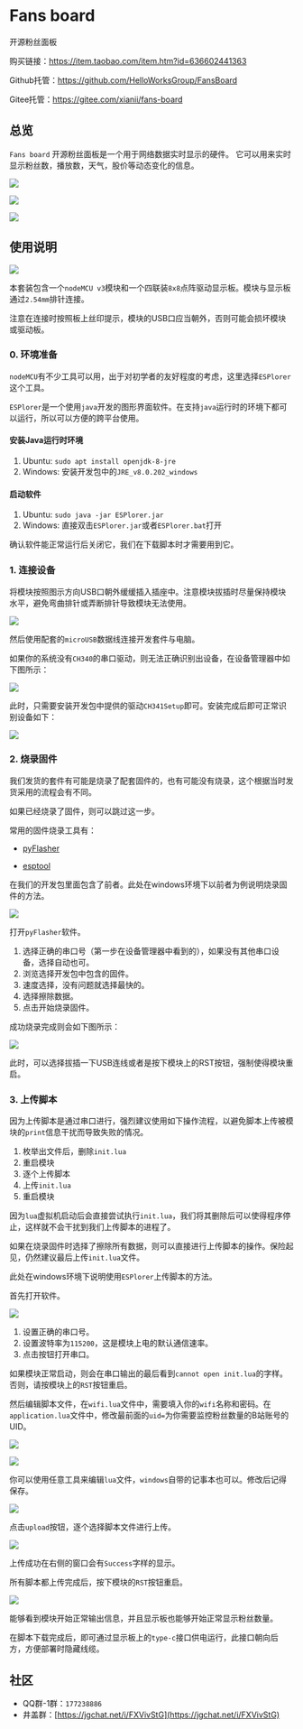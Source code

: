 # Fans board

开源粉丝面板

购买链接：https://item.taobao.com/item.htm?id=636602441363

Github托管：https://github.com/HelloWorksGroup/FansBoard

Gitee托管：https://gitee.com/xianii/fans-board

## 总览

`Fans board` 开源粉丝面板是一个用于网络数据实时显示的硬件。
它可以用来实时显示粉丝数，播放数，天气，股价等动态变化的信息。

![](assets/view.gif)

![](assets/front.jpg)

![](assets/side.jpg)

## 使用说明

![](assets/assemble.jpg)

本套装包含一个`nodeMCU v3`模块和一个四联装`8x8`点阵驱动显示板。模块与显示板通过`2.54mm`排针连接。

注意在连接时按照板上丝印提示，模块的USB口应当朝外，否则可能会损坏模块或驱动板。

### 0. 环境准备

`nodeMCU`有不少工具可以用，出于对初学者的友好程度的考虑，这里选择`ESPlorer`这个工具。

`ESPlorer`是一个使用`java`开发的图形界面软件。在支持`java`运行时的环境下都可以运行，所以可以方便的跨平台使用。

#### 安装Java运行时环境
1. Ubuntu: `sudo apt install openjdk-8-jre`
2. Windows: 安装开发包中的`JRE_v8.0.202_windows`

#### 启动软件
1. Ubuntu: `sudo java -jar ESPlorer.jar`
2. Windows: 直接双击`ESPlorer.jar`或者`ESPlorer.bat`打开

确认软件能正常运行后关闭它，我们在下载脚本时才需要用到它。

### 1. 连接设备

将模块按照图示方向USB口朝外缓缓插入插座中。注意模块拔插时尽量保持模块水平，避免弯曲排针或弄断排针导致模块无法使用。

![](assets/module_usb.png)

然后使用配套的`microUSB`数据线连接开发套件与电脑。

如果你的系统没有`CH340`的串口驱动，则无法正确识别出设备，在设备管理器中如下图所示：

![](assets/driver_issue1.png)

此时，只需要安装开发包中提供的驱动`CH341Setup`即可。安装完成后即可正常识别设备如下：

![](assets/driver_issue2.png)



### 2. 烧录固件

我们发货的套件有可能是烧录了配套固件的，也有可能没有烧录，这个根据当时发货采用的流程会有不同。

如果已经烧录了固件，则可以跳过这一步。

常用的固件烧录工具有：

- [pyFlasher](https://github.com/marcelstoer/nodemcu-pyflasher)

- [esptool](https://github.com/espressif/esptool)

在我们的开发包里面包含了前者。此处在windows环境下以前者为例说明烧录固件的方法。

![](assets/firmware1.png)

打开`pyFlasher`软件。

1. 选择正确的串口号（第一步在设备管理器中看到的），如果没有其他串口设备，选择自动也可。
2. 浏览选择开发包中包含的固件。
3. 速度选择，没有问题就选择最快的。
4. 选择擦除数据。
5. 点击开始烧录固件。

成功烧录完成则会如下图所示：

![](assets/firmware2.png)

此时，可以选择拔插一下USB连线或者是按下模块上的RST按钮，强制使得模块重启。

### 3. 上传脚本

因为上传脚本是通过串口进行，强烈建议使用如下操作流程，以避免脚本上传被模块的`print`信息干扰而导致失败的情况。

1. 枚举出文件后，删除`init.lua`
2. 重启模块
3. 逐个上传脚本
4. 上传`init.lua`
5. 重启模块

因为`lua`虚拟机启动后会直接尝试执行`init.lua`，我们将其删除后可以使得程序停止，这样就不会干扰到我们上传脚本的进程了。



如果在烧录固件时选择了擦除所有数据，则可以直接进行上传脚本的操作。保险起见，仍然建议最后上传`init.lua`文件。

此处在windows环境下说明使用`ESPlorer`上传脚本的方法。

首先打开软件。

![](assets/upload1.png)

1. 设置正确的串口号。
2. 设置波特率为`115200`，这是模块上电的默认通信速率。
3. 点击按钮打开串口。

如果模块正常启动，则会在串口输出的最后看到`cannot open init.lua`的字样。否则，请按模块上的`RST`按钮重启。

然后编辑脚本文件，在`wifi.lua`文件中，需要填入你的`wifi`名称和密码。在`application.lua`文件中，修改最前面的`uid=`为你需要监控粉丝数量的B站账号的UID。

![](assets/edit1.png)

![](assets/edit2.png)

你可以使用任意工具来编辑`lua`文件，`windows`自带的记事本也可以。修改后记得保存。

![](assets/upload2.png)

点击`upload`按钮，逐个选择脚本文件进行上传。

![](assets/upload3.png)

上传成功在右侧的窗口会有`Success`字样的显示。

所有脚本都上传完成后，按下模块的`RST`按钮重启。

![](assets/upload4.png)

能够看到模块开始正常输出信息，并且显示板也能够开始正常显示粉丝数量。



在脚本下载完成后，即可通过显示板上的`type-c`接口供电运行，此接口朝向后方，方便部署时隐藏线缆。

## 社区

- QQ群-1群：`177238886`
- 井盖群：[https://jgchat.net/i/FXVivStG](https://jgchat.net/i/FXVivStG)
